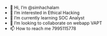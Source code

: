 - 👋 Hi, I’m @simhachalam
- 👀 I’m interested in Ethical Hacking
- 🌱 I’m currently learning SOC Analyst
- 💞️ I’m looking to collaborate on webapp VAPT
- 📫 How to reach me 7995115778

<!---
simha-chalam/simha-chalam is a ✨ special ✨ repository because its `README.md` (this file) appears on your GitHub profile.
You can click the Preview link to take a look at your changes.
--->
